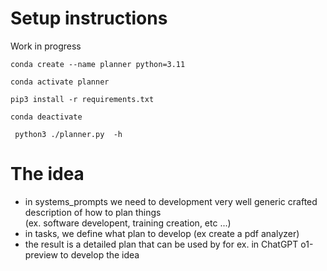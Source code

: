 # Setup instructions
Work in progress
```
conda create --name planner python=3.11
```
```
conda activate planner
```
```
pip3 install -r requirements.txt
```
```
conda deactivate
```
```
 python3 ./planner.py  -h
```

# The idea
- in systems_prompts we need to development very well generic crafted description of how to plan things <br>
    (ex. software developent, training creation, etc ...)
- in tasks, we define what plan to develop (ex create a pdf analyzer)
- the result is a detailed plan that can be used by for ex. in ChatGPT o1-preview to develop the idea

